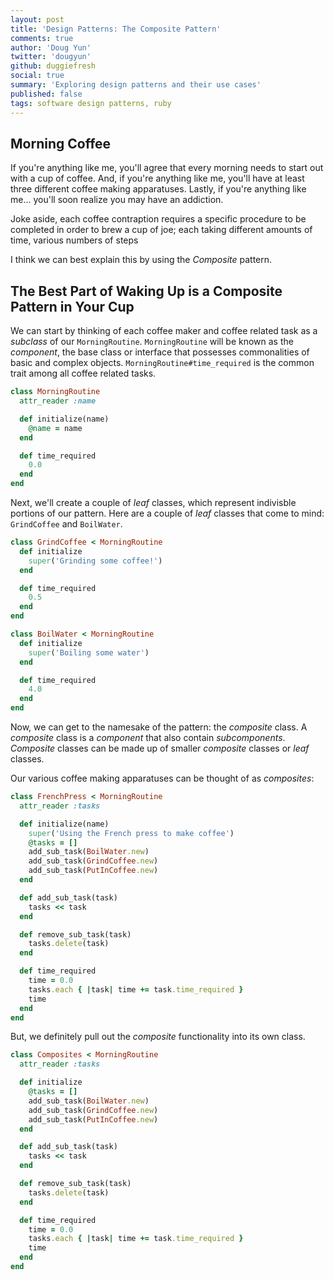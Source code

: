 ```yaml
---
layout: post
title: 'Design Patterns: The Composite Pattern'
comments: true
author: 'Doug Yun'
twitter: 'dougyun'
github: duggiefresh
social: true
summary: 'Exploring design patterns and their use cases'
published: false
tags: software design patterns, ruby
---
```


## Morning Coffee

If you're anything like me, you'll agree that every morning needs to start
out with a cup of coffee. And, if you're anything like me, you'll have
at least three different coffee making apparatuses. Lastly, if you're
anything like me... you'll soon realize you may have an addiction.

Joke aside, each coffee contraption requires a specific procedure
to be completed in order to brew a cup of joe; each taking different
amounts of time, various numbers of steps

I think we can best explain this by using the *Composite*
pattern.

## The Best Part of Waking Up is a Composite Pattern in Your Cup

We can start by thinking of each coffee maker and coffee related task as a *subclass* of
our `MorningRoutine`. `MorningRoutine` will be known as the *component*, the base
class or interface that possesses commonalities of basic and complex
objects. `MorningRoutine#time_required` is the common trait among all
coffee related tasks.

```ruby
class MorningRoutine
  attr_reader :name

  def initialize(name)
    @name = name
  end

  def time_required
    0.0
  end
end
```

Next, we'll create a couple of *leaf* classes, which represent
indivisble portions of our pattern. Here are a couple of *leaf* classes
that come to mind: `GrindCoffee` and `BoilWater`.

```ruby
class GrindCoffee < MorningRoutine
  def initialize
    super('Grinding some coffee!')
  end

  def time_required
    0.5
  end
end

class BoilWater < MorningRoutine
  def initialize
    super('Boiling some water')
  end

  def time_required
    4.0
  end
end
```

Now, we can get to the namesake of the pattern: the *composite* class. A
*composite* class is a *component* that also contain
*subcomponents*. *Composite* classes can be made up of smaller
*composite* classes or *leaf* classes.

Our various coffee making apparatuses can be thought of as *composites*:

```ruby
class FrenchPress < MorningRoutine
  attr_reader :tasks

  def initialize(name)
    super('Using the French press to make coffee')
    @tasks = []
    add_sub_task(BoilWater.new)
    add_sub_task(GrindCoffee.new)
    add_sub_task(PutInCoffee.new)
  end

  def add_sub_task(task)
    tasks << task
  end

  def remove_sub_task(task)
    tasks.delete(task)
  end

  def time_required
    time = 0.0
    tasks.each { |task| time += task.time_required }
    time
  end
end
```

But, we definitely pull out the *composite* functionality into its own
class.

```ruby
class Composites < MorningRoutine
  attr_reader :tasks

  def initialize
    @tasks = []
    add_sub_task(BoilWater.new)
    add_sub_task(GrindCoffee.new)
    add_sub_task(PutInCoffee.new)
  end

  def add_sub_task(task)
    tasks << task
  end

  def remove_sub_task(task)
    tasks.delete(task)
  end

  def time_required
    time = 0.0
    tasks.each { |task| time += task.time_required }
    time
  end
end
```
